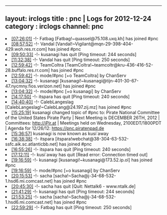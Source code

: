 
---
layout: irclogs
title : pnc | Logs for 2012-12-24
category : irclogs
channel: pnc
---
<li class="logitem"><a href="#07:26:01" name="07:26:01" class="time">[07:26:01]</a> -!- <span class="join">Fatbag</span> [Fatbag!~quassel@75.108.uxq.kh] has joined #pnc </li>
<li class="logitem"><a href="#08:57:52" name="08:57:52" class="time">[08:57:52]</a> -!- <span class="join">Vandal</span> [Vandal!~Vigilant@mqn-29-398-404-429.woh.res.rr.com] has joined #pnc </li>
<li class="logitem"><a href="#09:50:33" name="09:50:33" class="time">[09:50:33]</a> -!- <span class="quit">kusanagi</span> has quit [Ping timeout: 244 seconds] </li>
<li class="logitem"><a href="#11:32:38" name="11:32:38" class="time">[11:32:38]</a> -!- <span class="quit">Vandal</span> has quit [Ping timeout: 250 seconds] </li>
<li class="logitem"><a href="#12:59:42" name="12:59:42" class="time">[12:59:42]</a> -!- <span class="join">TeamColtra</span> [TeamColtra!~teamcoltr@kru-436-416-52-28.buffalo.res.rr.com] has joined #pnc </li>
<li class="logitem"><a href="#12:59:42" name="12:59:42" class="time">[12:59:42]</a> -!- mode/<span class="mode">#pnc</span> [+o TeamColtra] by ChanServ </li>
<li class="logitem"><a href="#13:04:32" name="13:04:32" class="time">[13:04:32]</a> -!- <span class="join">kusanagi</span> [kusanagi!~kusanagi@tijn-401-30-67-47.nycmny.fios.verizon.net] has joined #pnc </li>
<li class="logitem"><a href="#13:04:32" name="13:04:32" class="time">[13:04:32]</a> -!- mode/<span class="mode">#pnc</span> [+o kusanagi] by ChanServ </li>
<li class="logitem"><a href="#14:17:50" name="14:17:50" class="time">[14:17:50]</a> -!- <span class="quit">itspara</span> has quit [Ping timeout: 240 seconds] </li>
<li class="logitem"><a href="#14:40:40" name="14:40:40" class="time">[14:40:40]</a> -!- <span class="join">CalebLangeslag</span> [CalebLangeslag!~CalebLang@24.197.zij.mz] has joined #pnc </li>
<li class="logitem"><a href="#15:25:19" name="15:25:19" class="time">[15:25:19]</a> <span class="topic">kusanagi</span> changed topic of <span class="topic">#pnc</span> to: Pirate National Committee of the United States Pirate Party | Next Meeting is DECEMBER 26TH, 2012 | Committees: <a href="http://iPir.at/committee" target="_blank">http://iPir.at</a> | Meetings held on Wednesday, 2100EDT/1800PDT | Agenda for 12/26/12: <a href="https://pnc.piratenpad.de/PNC-12-26-12" target="_blank">https://pnc.piratenpad.de</a> </li>
<li class="logitem"><a href="#15:36:57" name="15:36:57" class="time">[15:36:57]</a> <span class="nick">kusanagi</span> is now known as <span class="nick">kusi`away</span> </li>
<li class="logitem"><a href="#16:38:38" name="16:38:38" class="time">[16:38:38]</a> -!- <span class="join">itspara</span> [itspara!webchat@38-304-63-532-ssfc.aik.sc.atlanticbb.net] has joined #pnc </li>
<li class="logitem"><a href="#16:55:26" name="16:55:26" class="time">[16:55:26]</a> -!- <span class="quit">itspara</span> has quit [Ping timeout: 240 seconds] </li>
<li class="logitem"><a href="#17:12:11" name="17:12:11" class="time">[17:12:11]</a> -!- <span class="quit">kusi`away</span> has quit [Read error: Connection timed out] </li>
<li class="logitem"><a href="#19:16:59" name="19:16:59" class="time">[19:16:59]</a> -!- <span class="join">kusanagi</span> [kusanagi!~kusanagi@173.52.ip.ol] has joined #pnc </li>
<li class="logitem"><a href="#19:16:59" name="19:16:59" class="time">[19:16:59]</a> -!- mode/<span class="mode">#pnc</span> [+o kusanagi] by ChanServ </li>
<li class="logitem"><a href="#20:15:53" name="20:15:53" class="time">[20:15:53]</a> -!- <span class="join">sacha</span> [sacha!~Sacha@j-34-68-532-1.hsd6.mi.comcast.net] has joined #pnc </li>
<li class="logitem"><a href="#20:45:30" name="20:45:30" class="time">[20:45:30]</a> -!- <span class="quit">sacha</span> has quit [Quit: Nettalk6 - www.ntalk.de] </li>
<li class="logitem"><a href="#21:41:29" name="21:41:29" class="time">[21:41:29]</a> -!- <span class="quit">kusanagi</span> has quit [Ping timeout: 244 seconds] </li>
<li class="logitem"><a href="#21:53:25" name="21:53:25" class="time">[21:53:25]</a> -!- <span class="join">sacha</span> [sacha!~Sacha@j-34-68-532-1.hsd6.mi.comcast.net] has joined #pnc </li>
<li class="logitem"><a href="#22:59:29" name="22:59:29" class="time">[22:59:29]</a> -!- <span class="quit">Fatbag</span> has quit [Ping timeout: 250 seconds] </li>


